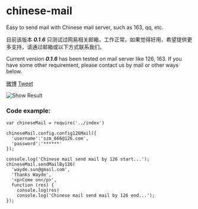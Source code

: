 # chinese-mail
Easy to send mail with Chinese mail server, such as 163, qq, etc.

目前该版本 ***0.1.6*** 只测试过网易相关邮箱，工作正常。如果觉得好用，希望提供更多支持，请通过邮箱或以下方式联系我们。

Current version ***0.1.6*** has been tested on mail server like 126, 163. If you have some other requirement, please contact us by mail or other ways below.

[微博](http://weibo.com/zmtech)
[Tweet](https://twitter.com/szm_tech)

![Show Result](http://opzmk10r6.bkt.clouddn.com/result.png)

### Code example:

```
var chineseMail = require('../index')

chineseMail.config.config126Mail({
  'username':'szm_666@126.com',
  'password':'******'
});

console.log('Chinese mail send mail by 126 start...');
chineseMail.sendMailBy126(
  'wayde.sun@gmail.com',
  'Thanks Wayde',
  '<p>Come on</p>',
  function (res) {
    console.log(res)
    console.log('Chinese mail send mail by 126 end...');
});

```

